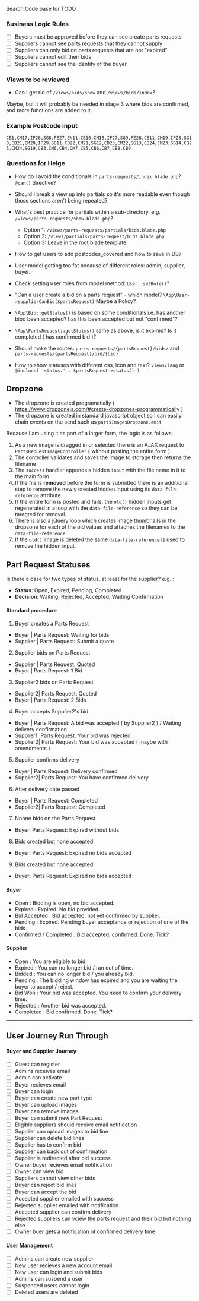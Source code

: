 Search Code base for TODO

### Business Logic Rules

-   [ ] Buyers must be approved before they can see create parts requests
-   [ ] Suppliers cannot see parts requests that they cannot supply
-   [ ] Suppliers can only bid on parts requests that are not "expired"
-   [ ] Suppliers cannot edit their bids
-   [ ] Suppliers cannot see the identity of the buyer

### Views to be reviewed

-   Can I get rid of `/views/bids/show` and `/views/bids/index`?

Maybe, but it will probably be needed in stage 3 where bids are confirmed, and more functions are added to it.

### Example Postcode input

`CB1,CM17,IP26,SG8,PE27,EN11,CB10,CM18,IP27,SG9,PE28,CB11,CM19,IP28,SG10,CB21,CM20,IP29,SG11,CB22,CM21,SG12,CB23,CM22,SG13,CB24,CM23,SG14,CB25,CM24,SG19,CB3,CM6,CB4,CM7,CB5,CB6,CB7,CB8,CB9`

### Questions for Helge

-   How do I avoid the conditionals in `parts-requests/index.blade.php`? `@can()` directive?

-   Should I break a view up into partials so it's more readable even though those sections aren't being repeated?

-   What's best practice for partials within a sub-directory. e.g. `/views/parts-requests/show.blade.php`?

    -   Option 1: `/views/parts-requests/partials/bids.blade.php`
    -   Option 2: `/views/partials/parts-request/bids.blade.php`
    -   Option 3: Leave in the root blade template.

-   How to get users to add postcodes_covered and how to save in DB?

-   User model getting too fat because of different roles: admin, supplier, buyer.

-   Check setting user roles from model method: `User::setRole()`?

-   "Can a user create a bid on a parts request" - which model? `\App\User->supplierCanBid($partsRequest)` Maybe a Policy?

-   `\App\Bid::getStatus()` is based on some conditionals i.e. has another biod been accepted? has this been accepted but not "confirmed"?

-   `\App\PartsRequest::getStatus()` same as above, is it expired? Is it completed ( has confirmed bid )?

-   Should make the routes: `parts-requests/{partsRequest}/bids/` and `parts-requests/{partsRequest}/bid/{bid}`

-   How to show statuses with different css, icon and text? `views/lang` or `@include( 'status.' . $partsRequest->status() )`

## Dropzone

-   The dropzone is created programatially ( https://www.dropzonejs.com/#create-dropzones-programmatically )
-   The dropzone is created in standard javascript object so I can easily chain events on the send such as `partsImagesDropzone.emit`

Because I am using it as part of a larger form, the logic is as follows:

1. As a new image is dragged in or selected there is an AJAX request to `PartsRequestImageController` ( without posting the entire form )
2. The controller validates and saves the image to storage then returns the filename
3. The `success` handler appends a hidden `input` with the file name in it to the main form
4. If the file is **removed** before the form is submitted there is an additional step to remove the newly created hidden input using its `data-file-reference` attribute.
5. If the entire form is posted and fails, the `old()` hidden inputs get regenerated in a loop with the `data-file-reference` so they can be taregted for removal.
6. There is also a jQuery loop which creates image thumbnails in the dropzone for each of the old values and attaches the filenames to the `data-file-reference`.
7. If the `old()` image is deleted the same `data-file-reference` is used to remove the hidden input.

## Part Request Statuses

Is there a case for two types of status, at least for the supplier? e.g. :

-   **Status**: Open, Expired, Pending, Completed
-   **Decision**: Waiting, Rejected, Accepted, Waiting Confirmation

#### Standard procedure

1. Buyer creates a Parts Request

-   Buyer | Parts Request: Waiting for bids
-   Supplier | Parts Request: Submit a quote

2. Supplier bids on Parts Request

-   Supplier | Parts Request: Quoted
-   Buyer | Parts Request: 1 Bid

3. Supplier2 bids on Parts Request

-   Supplier2| Parts Request: Quoted
-   Buyer | Parts Request: 2 Bids

4. Buyer accepts Supplier2's bid

-   Buyer | Parts Request: A bid was accepted ( by Supplier2 ) / Waiting delivery confirmation
-   Supplier1| Parts Request: Your bid was rejected
-   Supplier2| Parts Request: Your bid was accepted ( maybe with amendments )

5. Supplier confirms delivery

-   Buyer | Parts Request: Delivery confirmed
-   Supplier2| Parts Request: You have confirmed delivery

6. After delivery date passed

-   Buyer | Parts Request: Completed
-   Supplier2| Parts Request: Completed

7. Noone bids on the Parts Request

-   Buyer: Parts Request: Expired without bids

8. Bids created but none accepted

-   Buyer: Parts Request: Expired no bids accepted

9. Bids created but none accepted

-   Buyer: Parts Request: Expired no bids accepted

#### Buyer

-   Open : Bidding is open, no bid accepted.
-   Expired : Expired. No bid provided.
-   Bid Accepted : Bid accepted, not yet confirmed by supplier.
-   Pending : Expired. Pending buyer acceptance or rejection of one of the bids.
-   Confirmed / Completed : Bid accepted, confirmed. Done. Tick?

#### Supplier

-   Open : You are eligible to bid.
-   Expired : You can no longer bid / ran out of time.
-   Bidded : You can no longer bid / you already bid.
-   Pending : The bidding window has expired and you are waiting the buyer to accept / reject.
-   Bid Won : Your bid was accepted. You need to confirm your delivery time.
-   Rejected : Another bid was accepted.
-   Completed : Bid confirmed. Done. Tick?

---

## User Journey Run Through

#### Buyer and Supplier Journey

-   [ ] Guest can register
-   [ ] Admins receives email
-   [ ] Admin can activate
-   [ ] Buyer recieves email
-   [ ] Buyer can login
-   [ ] Buyer can create new part type
-   [ ] Buyer can upload images
-   [ ] Buyer can remove images
-   [ ] Buyer can submit new Part Request
-   [ ] Eligible suppliers should receive email notification
-   [ ] Supplier can upload images to bid line
-   [ ] Supplier can delete bid lines
-   [ ] Supplier has to confirm bid
-   [ ] Supplier can back out of confirmation
-   [ ] Supplier is redirected after bid success
-   [ ] Owner buyer recieves email notification
-   [ ] Owner can view bid
-   [ ] Suppliers cannot view other bids
-   [ ] Buyer can reject bid lines
-   [ ] Buyer can accept the bid
-   [ ] Accepted supplier emailed with success
-   [ ] Rejected supplier emailed with notification
-   [ ] Accepted supplier can confirm delivery
-   [ ] Rejected suppliers can vciew the parts request and their bid but nothing else
-   [ ] Owner buer gets a notification of confirmed delivery time

#### User Management

-   [ ] Admins can create new supplier
-   [ ] New user recieves a new account email
-   [ ] New user can login and submit bids
-   [ ] Admins can suspend a user
-   [ ] Suspended users cannot login
-   [ ] Deleted users are deleted
